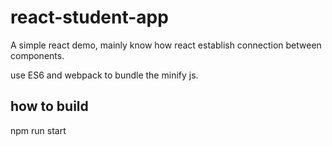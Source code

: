 # react-student-app
A simple react demo, mainly know how react establish connection between components.


use ES6 and webpack to bundle the minify js.

## how to build

npm run start